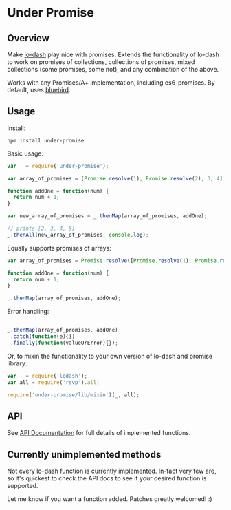 Under Promise
=======

Overview
------

Make [lo-dash](http://lodash.com) play nice with promises. Extends the functionality of lo-dash to work on promises of
collections, collections of promises, mixed collections (some promises, some not), and any combination of the above.

Works with any Promises/A+ implementation, including es6-promises. By default, uses [bluebird](https://github.com/petkaantonov/bluebird).

Usage
------

Install:

```
npm install under-promise
```

Basic usage:

```javascript
var _ = require('under-promise');

var array_of_promises = [Promise.resolve(1), Promise.resolve(2), 3, 4];

function addOne = function(num) {
  return num + 1;
}

var new_array_of_promises = _.thenMap(array_of_promises, addOne);

// prints [2, 3, 4, 5]
_.thenAll(new_array_of_promises, console.log);
```

Equally supports promises of arrays:

```javascript
var array_of_promises = Promise.resolve([Promise.resolve(1), Promise.resolve(2), 3, 4]);

function addOne = function(num) {
  return num + 1;
}

_.thenMap(array_of_promises, addOne);
```

Error handling:

```javascript

_.thenMap(array_of_promises, addOne)
 .catch(function(e){})
 .finally(function(valueOrError){});
```



Or, to mixin the functionality to your own version of lo-dash and promise library:

```javascript
var _ = require('lodash');
var all = require('rsvp').all;

require('under-promise/lib/mixin')(_, all);
```

API
------

See [API Documentation](doc/API.md) for full details of implemented functions.

Currently unimplemented methods
------

Not every lo-dash function is currently implemented. In-fact very few are, so it's quickest to check the API docs to see
if your desired function is supported.

Let me know if you want a function added. Patches greatly welcomed! :)


